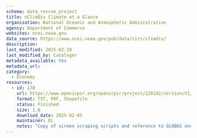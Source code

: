 ```yaml
---
schema: data_rescue_project 
title: nClimDiv Climate at a Glance
organization: National Oceanic and Atmospheric Administration
agency: Department of Commerce
websites: ncei.noaa.gov
data_source: https://www.ncei.noaa.gov/pub/data/cirs/climdiv/
description: 
last_modified: 2025-02-28
last_modified_by: Cataloger
metadata_available: Yes
metadata_url: 
category:
  - Economy
resources:
  - id: 178
    url: https://www.openicpsr.org/openicpsr/project/220102/version/V1/view
    format: TXT, PDF, Shapefile
    status: Finished
    size: 1.6
    download_date: 2025-02-05
    maintainer: DL
    notes: "Copy of screen scraping scripts and reference to GLOBUS endpoint available athttps//github.com/Brown-University-Library/geodata_usgovt_backup"
---
```

